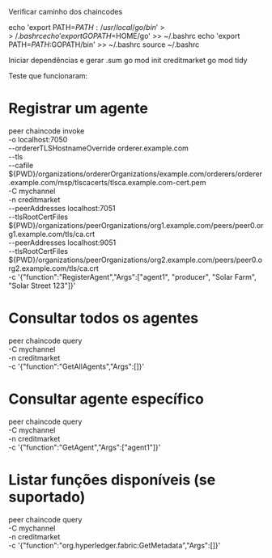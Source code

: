 Verificar caminho dos chaincodes

echo 'export PATH=$PATH:/usr/local/go/bin' >> ~/.bashrc
echo 'export GOPATH=$HOME/go' >> ~/.bashrc
echo 'export PATH=$PATH:$GOPATH/bin' >> ~/.bashrc
source ~/.bashrc

Iniciar dependências e gerar .sum
go mod init creditmarket
go mod tidy

Teste que funcionaram:
# Registrar um agente
peer chaincode invoke \
  -o localhost:7050 \
  --ordererTLSHostnameOverride orderer.example.com \
  --tls \
  --cafile ${PWD}/organizations/ordererOrganizations/example.com/orderers/orderer.example.com/msp/tlscacerts/tlsca.example.com-cert.pem \
  -C mychannel \
  -n creditmarket \
  --peerAddresses localhost:7051 \
  --tlsRootCertFiles ${PWD}/organizations/peerOrganizations/org1.example.com/peers/peer0.org1.example.com/tls/ca.crt \
  --peerAddresses localhost:9051 \
  --tlsRootCertFiles ${PWD}/organizations/peerOrganizations/org2.example.com/peers/peer0.org2.example.com/tls/ca.crt \
  -c '{"function":"RegisterAgent","Args":["agent1", "producer", "Solar Farm", "Solar Street 123"]}'

  # Consultar todos os agentes
peer chaincode query \
  -C mychannel \
  -n creditmarket \
  -c '{"function":"GetAllAgents","Args":[]}'

# Consultar agente específico
peer chaincode query \
  -C mychannel \
  -n creditmarket \
  -c '{"function":"GetAgent","Args":["agent1"]}'

# Listar funções disponíveis (se suportado)
peer chaincode query \
  -C mychannel \
  -n creditmarket \
  -c '{"function":"org.hyperledger.fabric:GetMetadata","Args":[]}'